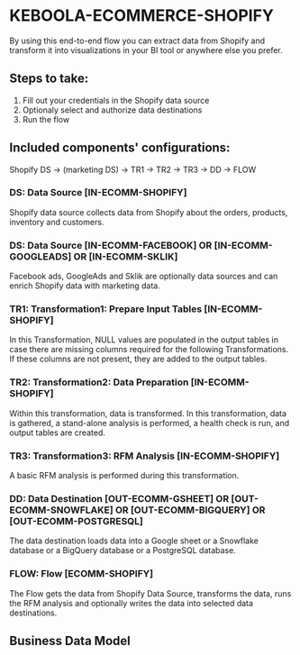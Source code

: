 # KEBOOLA-ECOMMERCE-SHOPIFY

By using this end-to-end flow you can extract data from Shopify and transform it into visualizations in your BI tool or anywhere else you prefer.

## Steps to take:
1. Fill out your credentials in the Shopify data source
2. Optionaly select and authorize data destinations
3. Run the flow

## Included components' configurations:

Shopify DS -> (marketing DS) -> TR1 -> TR2 -> TR3 -> DD -> FLOW


### DS: Data Source [IN-ECOMM-SHOPIFY]

Shopify data source collects data from Shopify about the orders, products, inventory and customers.

### DS: Data Source [IN-ECOMM-FACEBOOK] OR [IN-ECOMM-GOOGLEADS] OR [IN-ECOMM-SKLIK]

Facebook ads, GoogleAds and Sklik are optionally data sources and can enrich Shopify data with marketing data.

### TR1: Transformation1: Prepare Input Tables [IN-ECOMM-SHOPIFY] 

In this Transformation, NULL values are populated in the output tables in case there are missing columns required for the following Transformations. If these columns are not present, they are added to the output tables.

### TR2: Transformation2: Data Preparation [IN-ECOMM-SHOPIFY]

Within this transformation, data is transformed. In this transformation, data is gathered, a stand-alone analysis is performed, a health check is run, and output tables are created.

### TR3: Transformation3: RFM Analysis [IN-ECOMM-SHOPIFY]

A basic RFM analysis is performed during this transformation.

### DD: Data Destination [OUT-ECOMM-GSHEET]  OR [OUT-ECOMM-SNOWFLAKE] OR [OUT-ECOMM-BIGQUERY] OR [OUT-ECOMM-POSTGRESQL]

The data destination loads data into a Google sheet or a Snowflake database or a BigQuery database or a PostgreSQL database.

### FLOW: Flow [ECOMM-SHOPIFY] 

The Flow gets the data from Shopify Data Source, transforms the data, runs the RFM analysis and optionally writes the data into selected data destinations.

## Business Data Model




